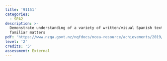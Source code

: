 ```yaml
---
title: '91151'
categories:
  - SPA2
description: >-
  Demonstrate understanding of a variety of written/visual Spanish text(s) on
  familiar matters
pdf: 'https://www.nzqa.govt.nz/nqfdocs/ncea-resource/achievements/2019/as91151.pdf'
level: '2'
credits: '5'
assessment: External
---
```


